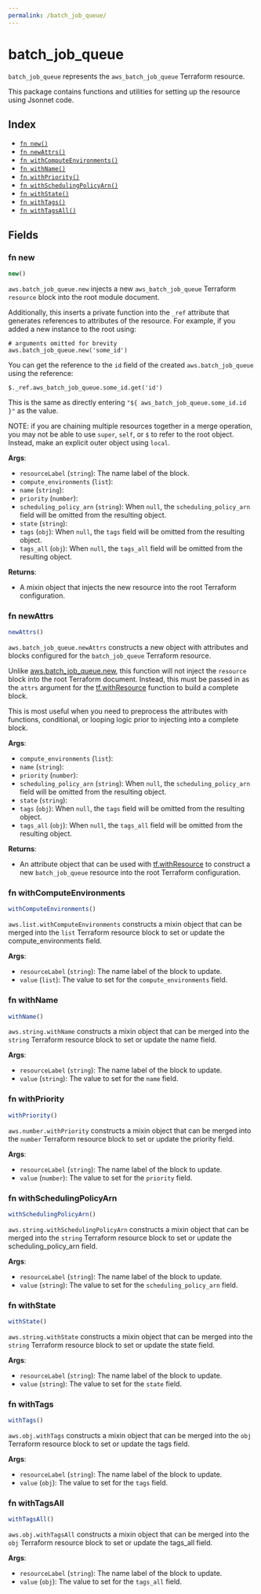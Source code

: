 ```yaml
---
permalink: /batch_job_queue/
---
```


# batch_job_queue

`batch_job_queue` represents the `aws_batch_job_queue` Terraform resource.



This package contains functions and utilities for setting up the resource using Jsonnet code.


## Index

* [`fn new()`](#fn-new)
* [`fn newAttrs()`](#fn-newattrs)
* [`fn withComputeEnvironments()`](#fn-withcomputeenvironments)
* [`fn withName()`](#fn-withname)
* [`fn withPriority()`](#fn-withpriority)
* [`fn withSchedulingPolicyArn()`](#fn-withschedulingpolicyarn)
* [`fn withState()`](#fn-withstate)
* [`fn withTags()`](#fn-withtags)
* [`fn withTagsAll()`](#fn-withtagsall)

## Fields

### fn new

```ts
new()
```


`aws.batch_job_queue.new` injects a new `aws_batch_job_queue` Terraform `resource`
block into the root module document.

Additionally, this inserts a private function into the `_ref` attribute that generates references to attributes of the
resource. For example, if you added a new instance to the root using:

    # arguments omitted for brevity
    aws.batch_job_queue.new('some_id')

You can get the reference to the `id` field of the created `aws.batch_job_queue` using the reference:

    $._ref.aws_batch_job_queue.some_id.get('id')

This is the same as directly entering `"${ aws_batch_job_queue.some_id.id }"` as the value.

NOTE: if you are chaining multiple resources together in a merge operation, you may not be able to use `super`, `self`,
or `$` to refer to the root object. Instead, make an explicit outer object using `local`.

**Args**:
  - `resourceLabel` (`string`): The name label of the block.
  - `compute_environments` (`list`): 
  - `name` (`string`): 
  - `priority` (`number`): 
  - `scheduling_policy_arn` (`string`):  When `null`, the `scheduling_policy_arn` field will be omitted from the resulting object.
  - `state` (`string`): 
  - `tags` (`obj`):  When `null`, the `tags` field will be omitted from the resulting object.
  - `tags_all` (`obj`):  When `null`, the `tags_all` field will be omitted from the resulting object.

**Returns**:
- A mixin object that injects the new resource into the root Terraform configuration.


### fn newAttrs

```ts
newAttrs()
```


`aws.batch_job_queue.newAttrs` constructs a new object with attributes and blocks configured for the `batch_job_queue`
Terraform resource.

Unlike [aws.batch_job_queue.new](#fn-new), this function will not inject the `resource`
block into the root Terraform document. Instead, this must be passed in as the `attrs` argument for the
[tf.withResource](https://github.com/tf-libsonnet/core/tree/main/docs#fn-withresource) function to build a complete block.

This is most useful when you need to preprocess the attributes with functions, conditional, or looping logic prior to
injecting into a complete block.

**Args**:
  - `compute_environments` (`list`): 
  - `name` (`string`): 
  - `priority` (`number`): 
  - `scheduling_policy_arn` (`string`):  When `null`, the `scheduling_policy_arn` field will be omitted from the resulting object.
  - `state` (`string`): 
  - `tags` (`obj`):  When `null`, the `tags` field will be omitted from the resulting object.
  - `tags_all` (`obj`):  When `null`, the `tags_all` field will be omitted from the resulting object.

**Returns**:
  - An attribute object that can be used with [tf.withResource](https://github.com/tf-libsonnet/core/tree/main/docs#fn-withresource) to construct a new `batch_job_queue` resource into the root Terraform configuration.


### fn withComputeEnvironments

```ts
withComputeEnvironments()
```

`aws.list.withComputeEnvironments` constructs a mixin object that can be merged into the `list`
Terraform resource block to set or update the compute_environments field.



**Args**:
  - `resourceLabel` (`string`): The name label of the block to update.
  - `value` (`list`): The value to set for the `compute_environments` field.


### fn withName

```ts
withName()
```

`aws.string.withName` constructs a mixin object that can be merged into the `string`
Terraform resource block to set or update the name field.



**Args**:
  - `resourceLabel` (`string`): The name label of the block to update.
  - `value` (`string`): The value to set for the `name` field.


### fn withPriority

```ts
withPriority()
```

`aws.number.withPriority` constructs a mixin object that can be merged into the `number`
Terraform resource block to set or update the priority field.



**Args**:
  - `resourceLabel` (`string`): The name label of the block to update.
  - `value` (`number`): The value to set for the `priority` field.


### fn withSchedulingPolicyArn

```ts
withSchedulingPolicyArn()
```

`aws.string.withSchedulingPolicyArn` constructs a mixin object that can be merged into the `string`
Terraform resource block to set or update the scheduling_policy_arn field.



**Args**:
  - `resourceLabel` (`string`): The name label of the block to update.
  - `value` (`string`): The value to set for the `scheduling_policy_arn` field.


### fn withState

```ts
withState()
```

`aws.string.withState` constructs a mixin object that can be merged into the `string`
Terraform resource block to set or update the state field.



**Args**:
  - `resourceLabel` (`string`): The name label of the block to update.
  - `value` (`string`): The value to set for the `state` field.


### fn withTags

```ts
withTags()
```

`aws.obj.withTags` constructs a mixin object that can be merged into the `obj`
Terraform resource block to set or update the tags field.



**Args**:
  - `resourceLabel` (`string`): The name label of the block to update.
  - `value` (`obj`): The value to set for the `tags` field.


### fn withTagsAll

```ts
withTagsAll()
```

`aws.obj.withTagsAll` constructs a mixin object that can be merged into the `obj`
Terraform resource block to set or update the tags_all field.



**Args**:
  - `resourceLabel` (`string`): The name label of the block to update.
  - `value` (`obj`): The value to set for the `tags_all` field.
